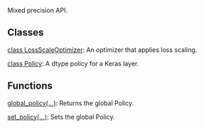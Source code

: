 Mixed precision API.
## Classes
[class LossScaleOptimizer](https://tensorflow.google.cn/api_docs/python/tf/keras/mixed_precision/experimental/LossScaleOptimizer): An optimizer that applies loss scaling.

[class Policy](https://tensorflow.google.cn/api_docs/python/tf/keras/mixed_precision/experimental/Policy): A dtype policy for a Keras layer.

## Functions
[global_policy(...)](https://tensorflow.google.cn/api_docs/python/tf/keras/mixed_precision/experimental/global_policy): Returns the global Policy.

[set_policy(...)](https://tensorflow.google.cn/api_docs/python/tf/keras/mixed_precision/experimental/set_policy): Sets the global Policy.

